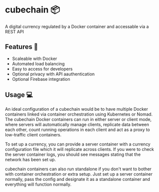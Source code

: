 
# cubechain 📦

A digital currency regulated by a Docker container and accessable via a REST API


## Features 📜

- Scaleable with Docker
- Automated load balancing
- Easy to access for developers
- Optional privacy with API aauthentication
- Optional Firebase integration

## Usage 💻

An ideal configuration of a cubechain would be to have multiple Docker containers linked via container orchestration using Kubernetes or Nomad. The cubechain Docker containers can run in either server or client mode, where servers will automatically manage clients, replicate data between each other, count running operations in each client and act as a proxy to low-traffic client containers.

To set up a currency, you can provide a server container with a currency configuration file which it will replicate across clients. If you were to check the server container logs, you should see messages stating that the network has been set up.

cubechain containers can also run standalone if you don't want to bother with container orchestration or extra setup. Just set up a server container normally, pass the config and designate it as a standalone container and everything will function normally.
